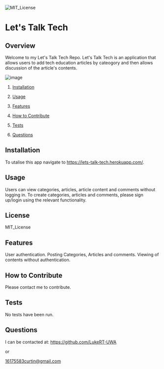 ![MIT_License](https://img.shields.io/badge/MIT_License-License-green)
  
# Let's Talk Tech

## Overview
        
Welcome to my Let's Talk Tech Repo. Let's Talk Tech is an application that allows users to add tech education articles by cateogory and then allows discussion of the article's contents.

![image](https://user-images.githubusercontent.com/84198206/140648814-6433eaed-af84-49e7-93c7-d3c441f7d7d1.png)


1. [Installation](#Installation)

2. [Usage](#Usage)

3. [Features](#Features)

4. [How to Contribute](#How-to-Contribute)

5. [Tests](#Tests)

6. [Questions](#Questions)
        
## Installation
       
To utalise this app navigate to https://lets-talk-tech.herokuapp.com/. 
       
## Usage
       
Users can view categories, articles, article content and comments without logging in. To create categories, articles and comments, please sign up/login using the relevant functionality.

## License

MIT_License
       
## Features
       
User authentication. Posting Categories, Articles and comments. Viewing of contents without authentication.
        
## How to Contribute
        
Please contact me to contribute.
        
## Tests
No tests have been run.
    
## Questions
I can be contacted at:
https://github.com/LukeRT-UWA

or

16175583curtin@gmail.com
